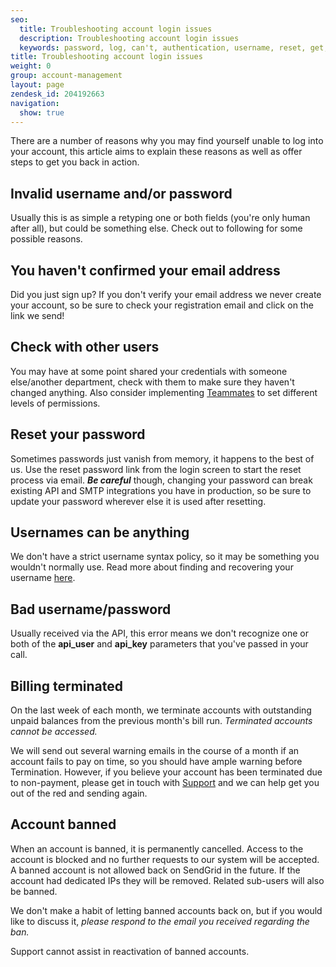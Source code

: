 ```yaml
---
seo:
  title: Troubleshooting account login issues
  description: Troubleshooting account login issues
  keywords: password, log, can't, authentication, username, reset, get, failed, user, invalid, account, deactivated, banned, in, terminated, bad username/password, name, won't, 535, 535 Authentication failed&#58; Bad username / password, login, access, denied
title: Troubleshooting account login issues
weight: 0
group: account-management
layout: page
zendesk_id: 204192663
navigation:
  show: true
---
```


There are a number of reasons why you may find yourself unable to log into your account, this article aims to explain these reasons as well as offer steps to get you back in action.

## Invalid username and/or password 	
Usually this is as simple a retyping one or both fields (you're only human after all), but could be something else. Check out to following for some possible reasons.

## You haven't confirmed your email address 	
Did you just sign up? If you don't verify your email address we never create your account, so be sure to check your registration email and click on the link we send!

## Check with other users 	
You may have at some point shared your credentials with someone else/another department, check with them to make sure they haven't changed anything. Also consider implementing [Teammates]({{root_url}}/help-support/account-and-settings/teammates.html) to set different levels of permissions. 


## Reset your password 	
Sometimes passwords just vanish from memory, it happens to the best of us. Use the reset password link from the login screen to start the reset process via email. **_Be careful_** though, changing your password can break existing API and SMTP integrations you have in production, so be sure to update your password wherever else it is used after resetting.

## Usernames can be anything 	
We don't have a strict username syntax policy, so it may be something you wouldn't normally use. Read more about finding and recovering your username [here]({{root_url}}/help-support/account-and-settings/resetting-your-username-and-password.html).
 

## Bad username/password 	
Usually received via the API, this error means we don't recognize one or both of the **api\_user** and **api\_key** parameters that you've passed in your call.


## Billing terminated 	
On the last week of each month, we terminate accounts with outstanding unpaid balances from the previous month's bill run. _Terminated accounts cannot be accessed._

We will send out several warning emails in the course of a month if an account fails to pay on time, so you should have ample warning before Termination. However, if you believe your account has been terminated due to non-payment, please get in touch with [Support](https://support.sendgrid.com) and we can help get you out of the red and sending again.

## Account banned 	
When an account is banned, it is permanently cancelled. Access to the account is blocked and no further requests to our system will be accepted. A banned account is not allowed back on SendGrid in the future. If the account had dedicated IPs they will be removed. Related sub-users will also be banned.

We don't make a habit of letting banned accounts back on, but if you would like to discuss it, _please respond to the email you received regarding the ban._ 

<call-out type="alert">

Support cannot assist in reactivation of banned accounts. 

</call-out>